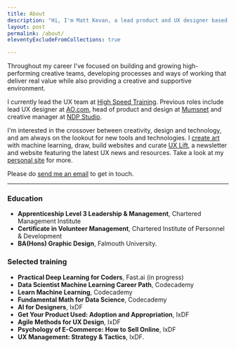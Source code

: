```yaml
---
title: About
description: "Hi, I'm Matt Kevan, a lead product and UX designer based just outside of Manchester."
layout: post
permalink: /about/
eleventyExcludeFromCollections: true

---
```


Throughout my career I've focused on building and growing high-performing creative teams, developing processes and ways of working that deliver real value while also providing a creative and supportive environment.

I currently lead the UX team at <a href="https://www.highspeedtraining.co.uk" target="_blank">High Speed Training</a>. Previous roles include lead UX designer at <a href="ao.com" target="_blank">AO.com</a>, head of product and design at <a href="https://www.mumsnet.com" target="_blank">Mumsnet</a> and creative manager at <a href="https://www.ndp-studio.com" target="_blank">NDP Studio</a>.

I'm interested in the crossover between creativity, design and technology, and am always on the lookout for new tools and technologies. I [create art](https://www.unlimiteddreamco.xyz) with machine learning, draw, build websites and curate [UX Lift](/projects/uxlift/), a newsletter and website featuring the latest UX news and resources. Take a look at my <a href="https://www.kevan.tv" target="_blank">personal site</a> for more.

Please do [send me an email](mailto:casing.booms-0w@icloud.com) to get in touch.

<hr />
<div class="text-sm">

### Education

* **Apprenticeship Level 3 Leadership & Management**, Chartered Management Institute
* **Certificate in Volunteer Management**, Chartered Institute of Personnel & Development
* **BA(Hons) Graphic Design**, Falmouth University.

### Selected training

* **Practical Deep Learning for Coders**, Fast\.ai (in progress)
* **Data Scientist Machine Learning Career Path**, Codecademy
* **Learn Machine Learning**, Codecademy
* **Fundamental Math for Data Science**, Codecademy
* **AI for Designers**, IxDF
* **Get Your Product Used: Adoption and Appropriation**, IxDF
* **Agile Methods for UX Design**, IxDF
* **Psychology of E-Commerce: How to Sell Online**, IxDF
* **UX Management: Strategy & Tactics**, IxDF.

</div>
